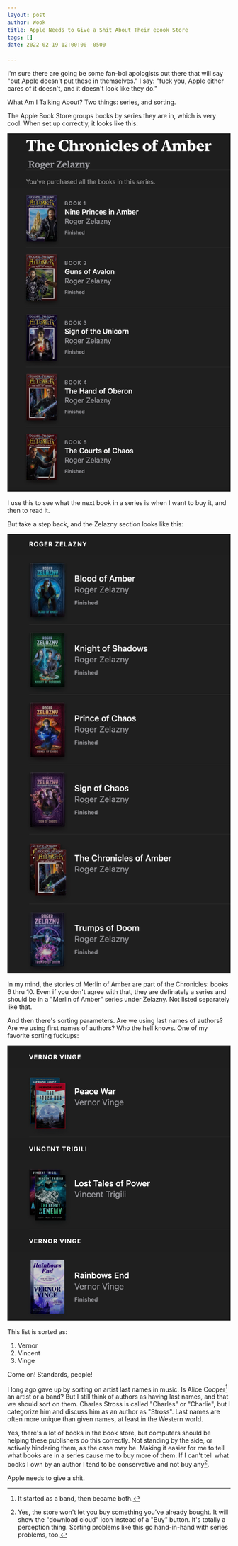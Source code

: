 ```yaml
---
layout: post
author: Wook
title: Apple Needs to Give a Shit About Their eBook Store
tags: []
date: 2022-02-19 12:00:00 -0500

---
```

I'm sure there are going be some fan-boi apologists out there that will say "but Apple doesn't put these in themselves."  I say: "fuck you, Apple either cares of it doesn't, and it doesn't look like they do."

What Am I Talking About?  Two things: series, and sorting.

The Apple Book Store groups books by series they are in, which is very cool. When set
up correctly, it looks like this:

![](/assets/pics/zelazny-chronicles.png)

I use this to see what the next book in a series is when I want to buy it, and then
to read it.

But take a step back, and the Zelazny section looks like this:

![](/assets/pics/zelazny-list.png)

In my mind, the stories of Merlin of Amber are part of the Chronicles: books 6 thru 10.  Even if you don't agree with that, they are definately a series and should be in a "Merlin of Amber" series under Zelazny.  Not listed separately like that.

And then there's sorting parameters.  Are we using last names of authors?  Are we using first names of authors?  Who the hell knows.  One of my favorite sorting fuckups:

![](/assets/pics/vernor-vincent-vinge.png)

This list is sorted as:

1. Vernor
2. Vincent
3. Vinge

Come on!  Standards, people!

I long ago gave up by sorting on artist last names in music.  Is Alice Cooper[^1] an artist or a band?  But I still think of authors as having
last names, and that we should sort on them.  Charles Stross is called "Charles" or "Charlie", but I categorize him and discuss him as an author as "Stross".  Last names are often more unique than given names, at least in the Western world.

Yes, there's a lot of books in the book store, but computers should be helping these publishers do this correctly.  Not standing by the side, or actively hindering them, as the case may be.  Making it easier for me to tell what books are in a series cause me to buy more of them.  If I can't tell what books I own by an author I tend to be
conservative and not buy any[^2].

Apple needs to give a shit.

[^1]: It started as a band, then became both.
[^2]: Yes, the store won't let you buy something you've already bought.  It will show the "download cloud" icon instead of a "Buy" button.  It's totally a perception thing.  Sorting problems like this go hand-in-hand with series problems, too.